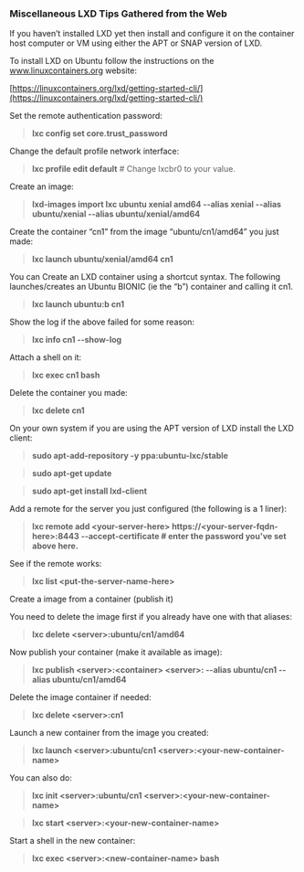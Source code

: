 ### Miscellaneous LXD Tips Gathered from the Web 

If you haven’t installed LXD yet then install and configure it on the container host computer or VM using either the APT or SNAP version of LXD.

To install LXD on Ubuntu follow the instructions on the www.linuxcontainers.org website:

[https://linuxcontainers.org/lxd/getting-started-cli/](https://linuxcontainers.org/lxd/getting-started-cli/)

Set the remote authentication password:

>**lxc config set core.trust_password**

Change the default profile network interface:

> **lxc profile edit default**                # Change lxcbr0 to your value.

Create an image:

> **lxd-images import lxc ubuntu xenial amd64 --alias xenial --alias ubuntu/xenial --alias ubuntu/xenial/amd64**

Create the container “cn1” from the image “ubuntu/cn1/amd64” you just made:

> **lxc launch ubuntu/xenial/amd64 cn1**

You can Create an LXD container using a shortcut syntax. The following launches/creates an Ubuntu BIONIC (ie the “b”) container and calling it cn1.

> **lxc launch ubuntu:b cn1**

Show the log if the above failed for some reason:

> **lxc info cn1 --show-log**

Attach a shell on it:

> **lxc exec cn1 bash**

Delete the container you made:

> **lxc delete cn1**

On your own system if you are using the APT version of LXD install the LXD client:

> **sudo apt-add-repository -y ppa:ubuntu-lxc/stable**

> **sudo apt-get update**

> **sudo apt-get install lxd-client**

Add a remote for the server you just configured (the following is a 1 liner):

> **lxc remote add \<your-server-here\> https:\/\/\<your-server-fqdn-here\>:8443 --accept-certificate   # enter the password you've set above here.**

See if the remote works:

> **lxc list \<put-the-server-name-here\>**

Create a image from a container (publish it)

You need to delete the image first if you already have one with that aliases:

> **lxc delete \<server\>:ubuntu\/cn1\/amd64**

Now publish your container (make it available as image):

> **lxc publish \<server\>:\<container\> \<server\>: --alias ubuntu/cn1 --alias ubuntu/cn1/amd64**

Delete the image container if needed:

> **lxc delete \<server\>:cn1**

Launch a new container from the image you created:

> **lxc launch \<server>\:ubuntu/cn1 \<server\>:\<your-new-container-name\>**
  
You can also do:

> **lxc init \<server\>:ubuntu/cn1 \<server\>:\<your-new-container-name\>**
  
> **lxc start \<server\>:\<your-new-container-name\>**
  
Start a shell in the new container:

> **lxc exec \<server\>:\<new-container-name\> bash**
